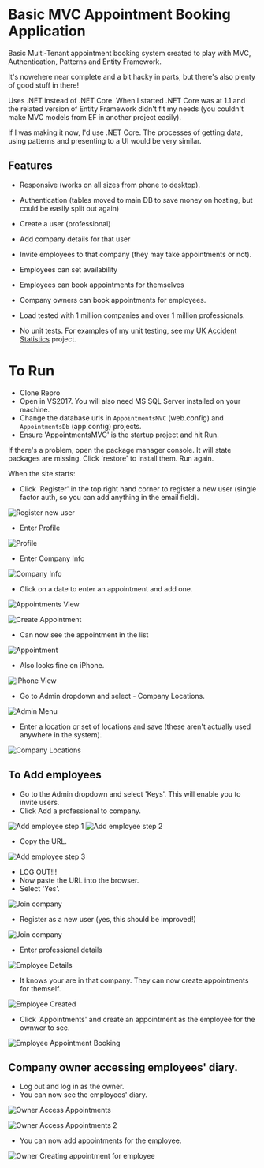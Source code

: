 # Basic MVC Appointment Booking Application

Basic Multi-Tenant appointment booking system created to play with MVC, Authentication, Patterns and Entity Framework.

It's nowehere near complete and a bit hacky in parts, but there's also plenty of good stuff in there!

Uses .NET instead of .NET Core. When I started .NET Core was at 1.1 and the related version of Entity Framework didn't fit my needs (you couldn't make MVC models from EF in another project easily).

If I was making it now, I'd use .NET Core. The processes of getting data, using patterns and presenting to a UI would be very similar.


## Features

- Responsive (works on all sizes from phone to desktop).
- Authentication (tables moved to main DB to save money on hosting, but could be easily split out again)
- Create a user (professional)
- Add company details for that user
- Invite employees to that company (they may take appointments or not).

- Employees can set availability
- Employees can book appointments for themselves
- Company owners can book appointments for employees.

- Load tested with 1 million companies and over 1 million professionals.
- No unit tests. For examples of my unit testing, see my [UK Accident Statistics](https://github.com/HockeyJustin/UkAccidentStatistics/tree/master/src/AccidentProcessor.Tests) project.

# To Run

- Clone Repro
- Open in VS2017. You will also need MS SQL Server installed on your machine.
- Change the database urls in `AppointmentsMVC` (web.config) and `AppointmentsDb` (app.config) projects.
- Ensure 'AppointmentsMVC' is the startup project and hit Run.

If there's a problem, open the package manager console. It will state packages are missing. Click 'restore' to install them. Run again.

When the site starts:

- Click 'Register' in the top right hand corner to register a new user (single factor auth, so you can add anything in the email field).

![Register new user](https://github.com/HockeyJustin/MultiTenantAppointmentsMvc/blob/master/Screenshots/1%20Register.PNG?raw=true)

- Enter Profile

![Profile](https://github.com/HockeyJustin/MultiTenantAppointmentsMvc/blob/master/Screenshots/2%20Profile.PNG "Profile")

- Enter Company Info

![Company Info](https://github.com/HockeyJustin/MultiTenantAppointmentsMvc/blob/master/Screenshots/3%20Company.PNG "Company Info")

- Click on a date to enter an appointment and add one.

![Appointments View](https://github.com/HockeyJustin/MultiTenantAppointmentsMvc/blob/master/Screenshots/4%20Appointments%20For%20Self.PNG?raw=true "Appointments View")

![Create Appointment](https://github.com/HockeyJustin/MultiTenantAppointmentsMvc/blob/master/Screenshots/5%20Appointments%20For%20Self%202.PNG?raw=true "Create Appointment")

- Can now see the appointment in the list

![Appointment](https://github.com/HockeyJustin/MultiTenantAppointmentsMvc/blob/master/Screenshots/6%20Appointments%20For%20Self%203.PNG?raw=true "Appointment")

- Also looks fine on iPhone.

![iPhone View](https://github.com/HockeyJustin/MultiTenantAppointmentsMvc/blob/master/Screenshots/6%20Appointments%20For%20Self%203%20-%20iPhone%20view.PNG?raw=true "iPhone View")

- Go to Admin dropdown and select - Company Locations.

![Admin Menu](https://github.com/HockeyJustin/MultiTenantAppointmentsMvc/blob/master/Screenshots/7%20Admin%20Dropdown.PNG?raw=true "Admin Menu")

- Enter a location or set of locations and save (these aren't actually used anywhere in the system).

![Company Locations](https://github.com/HockeyJustin/MultiTenantAppointmentsMvc/blob/master/Screenshots/8%20Company%20Locations.PNG?raw=true "Company Locations")

## To Add employees
- Go to the Admin dropdown and select 'Keys'. This will enable you to invite users.
- Click Add a professional to company.

![Add employee step 1](https://github.com/HockeyJustin/MultiTenantAppointmentsMvc/blob/master/Screenshots/9%20Add%20Pro%20to%20Company%201.PNG?raw=true "Add employee step 1")
![Add employee step 2](https://github.com/HockeyJustin/MultiTenantAppointmentsMvc/blob/master/Screenshots/9%20Add%20Pro%20to%20Company%202.PNG?raw=true "Add employee step 2")


- Copy the URL.

![Add employee step 3](https://github.com/HockeyJustin/MultiTenantAppointmentsMvc/blob/master/Screenshots/9%20Add%20Pro%20to%20Company%203.PNG?raw=true "Add employee step 3")

- LOG OUT!!!
- Now paste the URL into the browser. 
- Select 'Yes'.

![Join company](https://github.com/HockeyJustin/MultiTenantAppointmentsMvc/blob/master/Screenshots/9%20Add%20Pro%20to%20Company%204.PNG?raw=true "Join company")

- Register as a new user (yes, this should be improved!)

![Join company](https://github.com/HockeyJustin/MultiTenantAppointmentsMvc/blob/master/Screenshots/9%20Add%20Pro%20to%20Company%205.PNG?raw=true "Join company")

- Enter professional details

![Employee Details](https://github.com/HockeyJustin/MultiTenantAppointmentsMvc/blob/master/Screenshots/9%20Add%20Pro%20to%20Company%206.PNG?raw=true "Employee Details")

- It knows your are in that company. They can now create appointments for themself.

![Employee Created](https://github.com/HockeyJustin/MultiTenantAppointmentsMvc/blob/master/Screenshots/9%20Add%20Pro%20to%20Company%207.PNG?raw=true "Employee Created")

- Click 'Appointments' and create an appointment as the employee for the ownwer to see.

![Employee Appointment Booking](https://github.com/HockeyJustin/MultiTenantAppointmentsMvc/blob/master/Screenshots/9%20Add%20Pro%20to%20Company%208.PNG?raw=true "Employee Appointment Booking")

## Company owner accessing employees' diary.

- Log out and log in as the owner.
- You can now see the employees' diary.

![Owner Access Appointments](https://github.com/HockeyJustin/MultiTenantAppointmentsMvc/blob/master/Screenshots/10%20Owner%20accesses%20employee%20appointments%201.PNG?raw=true "Owner Access Appointments")

![Owner Access Appointments 2](https://github.com/HockeyJustin/MultiTenantAppointmentsMvc/blob/master/Screenshots/10%20Owner%20accesses%20employee%20appointments%202.PNG?raw=true "Owner Access Appointments 2")

- You can now add appointments for the employee.

![Owner Creating appointment for employee](https://github.com/HockeyJustin/MultiTenantAppointmentsMvc/blob/master/Screenshots/10%20Owner%20creating%20appointment%20for%20employee.PNG?raw=true "Owner Creating appointment for employee")






